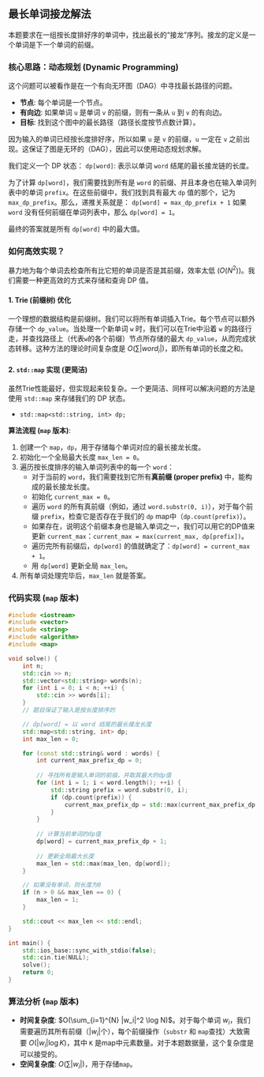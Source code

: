 ## 最长单词接龙解法

本题要求在一组按长度排好序的单词中，找出最长的“接龙”序列。接龙的定义是一个单词是下一个单词的前缀。

### 核心思路：动态规划 (Dynamic Programming)

这个问题可以被看作是在一个有向无环图（DAG）中寻找最长路径的问题。
*   **节点**: 每个单词是一个节点。
*   **有向边**: 如果单词 `u` 是单词 `v` 的前缀，则有一条从 `u` 到 `v` 的有向边。
*   **目标**: 找到这个图中的最长路径（路径长度按节点数计算）。

因为输入的单词已经按长度排好序，所以如果 `u` 是 `v` 的前缀，`u` 一定在 `v` 之前出现。这保证了图是无环的（DAG），因此可以使用动态规划求解。

我们定义一个 DP 状态：
`dp[word]`: 表示以单词 `word` 结尾的最长接龙链的长度。

为了计算 `dp[word]`，我们需要找到所有是 `word` 的前缀、并且本身也在输入单词列表中的单词 `prefix`。在这些前缀中，我们找到具有最大 `dp` 值的那个，记为 `max_dp_prefix`。那么，递推关系就是：
`dp[word] = max_dp_prefix + 1`
如果 `word` 没有任何前缀在单词列表中，那么 `dp[word] = 1`。

最终的答案就是所有 `dp[word]` 中的最大值。

### 如何高效实现？

暴力地为每个单词去检查所有比它短的单词是否是其前缀，效率太低 ($O(N^2)$)。我们需要一种更高效的方式来存储和查询 DP 值。

#### 1. Trie (前缀树) 优化
一个理想的数据结构是前缀树。我们可以将所有单词插入Trie。每个节点可以额外存储一个 `dp_value`。当处理一个新单词 `w` 时，我们可以在Trie中沿着 `w` 的路径行走，并查找路径上（代表`w`的各个前缀）节点所存储的最大 `dp_value`，从而完成状态转移。这种方法的理论时间复杂度是 $O(\sum |word_i|)$，即所有单词的长度之和。

#### 2. `std::map` 实现 (更简洁)
虽然Trie性能最好，但实现起来较复杂。一个更简洁、同样可以解决问题的方法是使用 `std::map` 来存储我们的 DP 状态。

*   `std::map<std::string, int> dp;`

**算法流程 (`map` 版本)**:
1.  创建一个 `map`，`dp`，用于存储每个单词对应的最长接龙长度。
2.  初始化一个全局最大长度 `max_len = 0`。
3.  遍历按长度排序的输入单词列表中的每一个 `word`：
    *   对于当前的 `word`，我们需要找到它所有**真前缀 (proper prefix)** 中，能构成的最长接龙长度。
    *   初始化 `current_max = 0`。
    *   遍历 `word` 的所有真前缀（例如，通过 `word.substr(0, i)`），对于每个前缀 `prefix`，检查它是否存在于我们的 `dp` map中（`dp.count(prefix)`）。
    *   如果存在，说明这个前缀本身也是输入单词之一，我们可以用它的DP值来更新 `current_max`：`current_max = max(current_max, dp[prefix])`。
    *   遍历完所有前缀后，`dp[word]` 的值就确定了：`dp[word] = current_max + 1`。
    *   用 `dp[word]` 更新全局 `max_len`。
4.  所有单词处理完毕后，`max_len` 就是答案。

### 代码实现 (`map` 版本)
```cpp
#include <iostream>
#include <vector>
#include <string>
#include <algorithm>
#include <map>

void solve() {
    int n;
    std::cin >> n;
    std::vector<std::string> words(n);
    for (int i = 0; i < n; ++i) {
        std::cin >> words[i];
    }
    // 题目保证了输入是按长度排序的

    // dp[word] = 以 word 结尾的最长接龙长度
    std::map<std::string, int> dp;
    int max_len = 0;

    for (const std::string& word : words) {
        int current_max_prefix_dp = 0;
        
        // 寻找所有是输入单词的前缀，并取其最大的dp值
        for (int i = 1; i < word.length(); ++i) {
            std::string prefix = word.substr(0, i);
            if (dp.count(prefix)) {
                current_max_prefix_dp = std::max(current_max_prefix_dp, dp[prefix]);
            }
        }
        
        // 计算当前单词的dp值
        dp[word] = current_max_prefix_dp + 1;
        
        // 更新全局最大长度
        max_len = std::max(max_len, dp[word]);
    }

    // 如果没有单词，则长度为0
    if (n > 0 && max_len == 0) {
        max_len = 1;
    }

    std::cout << max_len << std::endl;
}

int main() {
    std::ios_base::sync_with_stdio(false);
    std::cin.tie(NULL);
    solve();
    return 0;
}
```
### 算法分析 (`map` 版本)
*   **时间复杂度**: $O(\sum_{i=1}^{N} |w_i|^2 \log N)$。对于每个单词 $w_i$，我们需要遍历其所有前缀（$|w_i|$个），每个前缀操作（`substr` 和 `map`查找）大致需要 $O(|w_i| \log K)$，其中 `K` 是map中元素数量。对于本题数据量，这个复杂度是可以接受的。
*   **空间复杂度**: $O(\sum |w_i|)$，用于存储`map`。
